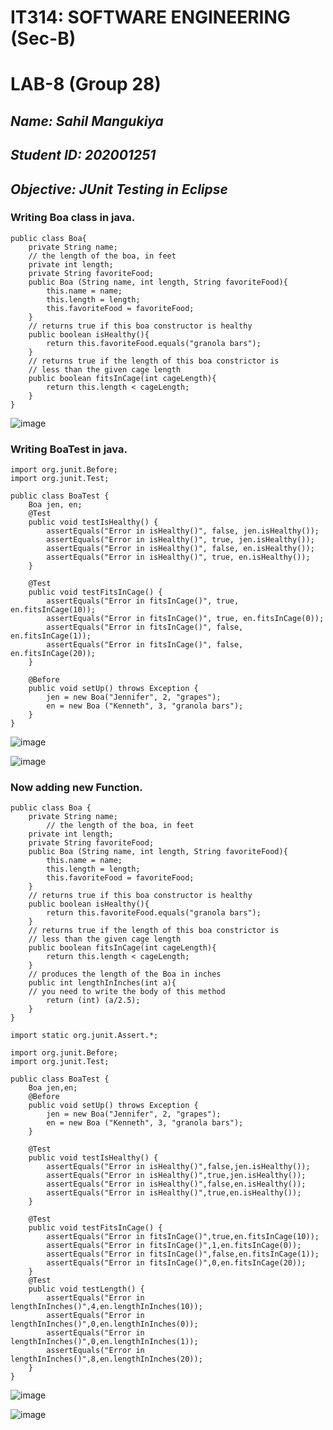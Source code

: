 # IT314: SOFTWARE ENGINEERING (Sec-B)
# LAB-8 (Group 28)
## _Name: Sahil Mangukiya_
## _Student ID: 202001251_
## _Objective: JUnit Testing in Eclipse_

### Writing Boa class in java.
```
public class Boa{
    private String name;
    // the length of the boa, in feet
    private int length; 
    private String favoriteFood;
    public Boa (String name, int length, String favoriteFood){
        this.name = name;
        this.length = length;
        this.favoriteFood = favoriteFood;
    }
    // returns true if this boa constructor is healthy
    public boolean isHealthy(){
        return this.favoriteFood.equals("granola bars");
    }
    // returns true if the length of this boa constrictor is
    // less than the given cage length
    public boolean fitsInCage(int cageLength){
        return this.length < cageLength;
    }
}
```

![image](https://user-images.githubusercontent.com/118440195/233592060-1d4b3170-3461-4d46-ba9d-a65d8929c26c.png)


### Writing BoaTest in java.
```
import org.junit.Before;
import org.junit.Test;

public class BoaTest {
	Boa jen, en;
	@Test
	public void testIsHealthy() {
		assertEquals("Error in isHealthy()", false, jen.isHealthy());
		assertEquals("Error in isHealthy()", true, jen.isHealthy());
		assertEquals("Error in isHealthy()", false, en.isHealthy());
		assertEquals("Error in isHealthy()", true, en.isHealthy());
	}

	@Test
	public void testFitsInCage() {
		assertEquals("Error in fitsInCage()", true, en.fitsInCage(10));
		assertEquals("Error in fitsInCage()", true, en.fitsInCage(0));
		assertEquals("Error in fitsInCage()", false, en.fitsInCage(1));
		assertEquals("Error in fitsInCage()", false, en.fitsInCage(20));
	}
	
	@Before
	public void setUp() throws Exception {
		jen = new Boa("Jennifer", 2, "grapes");
		en = new Boa ("Kenneth", 3, "granola bars");
	}
}
```
![image](https://user-images.githubusercontent.com/118440195/233595568-84c21773-d275-4812-80e8-b5daa46a8ab5.png)

![image](https://user-images.githubusercontent.com/118440195/233594653-13991162-e682-4860-aad2-f9d339d9d6f1.png)


### Now adding new Function.
```
public class Boa {
	private String name;
        // the length of the boa, in feet
	private int length; 
	private String favoriteFood;
	public Boa (String name, int length, String favoriteFood){
		this.name = name;
		this.length = length;
		this.favoriteFood = favoriteFood;
	}
	// returns true if this boa constructor is healthy
	public boolean isHealthy(){
		return this.favoriteFood.equals("granola bars");
	}
	// returns true if the length of this boa constrictor is
	// less than the given cage length
	public boolean fitsInCage(int cageLength){
		return this.length < cageLength;
	}
	// produces the length of the Boa in inches
	public int lengthInInches(int a){
	// you need to write the body of this method
		return (int) (a/2.5);
	}
}
```

```
import static org.junit.Assert.*;

import org.junit.Before;
import org.junit.Test;

public class BoaTest {
	Boa jen,en;
	@Before
	public void setUp() throws Exception {
		jen = new Boa("Jennifer", 2, "grapes");
		en = new Boa ("Kenneth", 3, "granola bars");
	}
	
	@Test
	public void testIsHealthy() {
		assertEquals("Error in isHealthy()",false,jen.isHealthy());
		assertEquals("Error in isHealthy()",true,jen.isHealthy());
		assertEquals("Error in isHealthy()",false,en.isHealthy());
		assertEquals("Error in isHealthy()",true,en.isHealthy());
	}

	@Test
	public void testFitsInCage() {
		assertEquals("Error in fitsInCage()",true,en.fitsInCage(10));
		assertEquals("Error in fitsInCage()",1,en.fitsInCage(0));
		assertEquals("Error in fitsInCage()",false,en.fitsInCage(1));
		assertEquals("Error in fitsInCage()",0,en.fitsInCage(20));
	}
	@Test
	public void testLength() {
		assertEquals("Error in lengthInInches()",4,en.lengthInInches(10));
		assertEquals("Error in lengthInInches()",0,en.lengthInInches(0));
		assertEquals("Error in lengthInInches()",0,en.lengthInInches(1));
		assertEquals("Error in lengthInInches()",8,en.lengthInInches(20));
	}
}
```

![image](https://user-images.githubusercontent.com/118440195/233595104-c104d935-3b6b-48ca-b63e-1fdc45737915.png)

![image](https://user-images.githubusercontent.com/118440195/233595338-bb8551fe-aebf-4fcd-8820-066647728e8f.png)



















